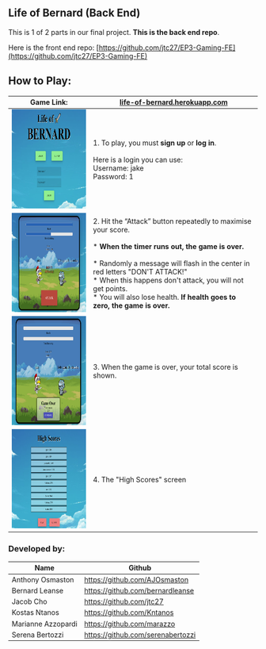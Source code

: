## Life of Bernard (Back End)

This is 1 of 2 parts in our final project.  **This is the back end repo**.  

Here is the front end repo: [https://github.com/jtc27/EP3-Gaming-FE](https://github.com/jtc27/EP3-Gaming-FE)

## How to Play:

| Game Link: |[life-of-bernard.herokuapp.com](https://life-of-bernard.herokuapp.com/)  |
| -- | -- |
| <img src="https://raw.githubusercontent.com/jtc27/EP3-Gaming-BE/main/img/lob-1.png" height="200"> | 1. To play, you must **sign up** or **log in**. <br><br> Here is a login you can use:<br> Username: jake<br> Password: 1 |
| <img src="https://raw.githubusercontent.com/jtc27/EP3-Gaming-BE/main/img/lob-2.png" height="200"> | 2. Hit the “Attack” button repeatedly to maximise your score. <br><br> * **When the timer runs out, the game is over.** <br><br> * Randomly a message will flash in the center in red letters "DON'T ATTACK!" <br>* When this happens don't attack, you will not get points.  <br>* You will also lose health.  **If health goes to zero, the game is over.** |
|  <img src="https://raw.githubusercontent.com/jtc27/EP3-Gaming-BE/main/img/lob-3.png" height="220">  | 3. When the game is over, your total score is shown. |
|  <img src="https://raw.githubusercontent.com/jtc27/EP3-Gaming-BE/main/img/lob-4.png" height="200">  | 4. The "High Scores" screen |

### Developed by:
| Name | Github |
| -- | -- |
| Anthony Osmaston | https://github.com/AJOsmaston |
| Bernard Leanse | https://github.com/bernardleanse |
| Jacob Cho | https://github.com/jtc27 |
| Kostas Ntanos | https://github.com/Kntanos |
| Marianne Azzopardi | https://github.com/marazzo |
| Serena Bertozzi | https://github.com/serenabertozzi |


